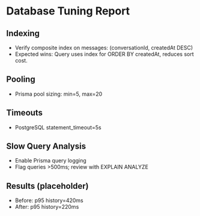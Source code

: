 # Database Tuning Report

## Indexing

- Verify composite index on messages: (conversationId, createdAt DESC)
- Expected wins: Query uses index for ORDER BY createdAt, reduces sort cost.

## Pooling

- Prisma pool sizing: min=5, max=20

## Timeouts

- PostgreSQL statement_timeout=5s

## Slow Query Analysis

- Enable Prisma query logging
- Flag queries >500ms; review with EXPLAIN ANALYZE

## Results (placeholder)

- Before: p95 history=420ms
- After: p95 history=220ms
